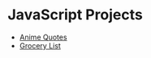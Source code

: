 # JavaScript Projects

- [Anime Quotes](https://yadav-aman.github.io/js-projects/01-AnimeQuotes/)
- [Grocery List](https://yadav-aman.github.io/js-projects/02-grocery/)
